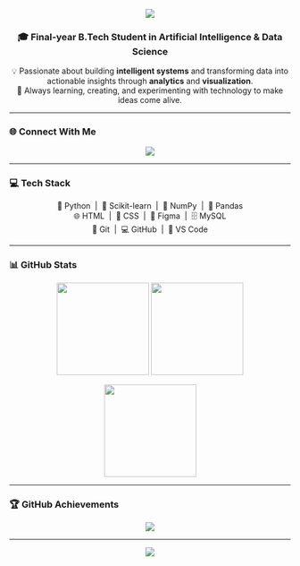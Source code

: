 <!-- 🌟 HEADER -->
<p align="center">
  <img src="https://capsule-render.vercel.app/api?type=waving&color=FFB6C1&height=150&section=header&text=Hey%20there!%20I'm%20Joann%20Jibin%20👋&fontSize=28&fontColor=fff&animation=fadeIn&fontAlignY=40" />
</p>

<h3 align="center">🎓 Final-year B.Tech Student in Artificial Intelligence & Data Science</h3>

<p align="center">
  💡 Passionate about building <strong>intelligent systems</strong> and transforming data into actionable insights through <strong>analytics</strong> and <strong>visualization</strong>.<br>
  🚀 Always learning, creating, and experimenting with technology to make ideas come alive.
</p>


---

### 🌐 Connect With Me
<p align="center">
  <a href="https://linkedin.com/in/joann-jibin" target="_blank">
    <img src="https://img.shields.io/badge/LinkedIn-0A66C2?style=for-the-badge&logo=linkedin&logoColor=white"/>
  </a>
</p>


---

### 💻 Tech Stack
<p align="center">
  🐍 Python &nbsp;|&nbsp; 🤖 Scikit-learn &nbsp;|&nbsp; 🔢 NumPy &nbsp;|&nbsp; 🧮 Pandas <br>
  🌐 HTML &nbsp;|&nbsp; 🎨 CSS &nbsp;|&nbsp; 🧠 Figma &nbsp;|&nbsp; 🗄️ MySQL <br>
  🧰 Git &nbsp;|&nbsp; 💻 GitHub &nbsp;|&nbsp; 🧾 VS Code
</p>


---

### 📊 GitHub Stats
<p align="center">
  <img 
    src="https://github-readme-stats.vercel.app/api?username=JoannJibin&show_icons=true&theme=default&count_private=true&hide_border=false&bg_color=ffffff&title_color=6A0DAD&text_color=000000&icon_color=4169E1" 
    height="165">
  <img 
    src="https://github-readme-streak-stats.herokuapp.com/?user=JoannJibin&theme=default&hide_border=false&background=ffffff&ring=6A0DAD&fire=FFD700&currStreakLabel=4169E1&sideNums=000000&sideLabels=000000" 
    height="165">
</p>

<p align="center">
  <img 
    src="https://github-readme-stats.vercel.app/api/top-langs/?username=JoannJibin&layout=compact&hide_border=false&bg_color=ffffff&title_color=6A0DAD&text_color=000000" 
    height="165">
</p>


---

### 🏆 GitHub Achievements
<p align="center">
  <img 
    src="https://github-profile-trophy.vercel.app/?username=JoannJibin&theme=flat&no-frame=false&row=1&margin-w=10&title=6A0DAD&text=000000&bg=ffffff">
</p>

---
<p align="center">
  <img src="https://capsule-render.vercel.app/api?type=waving&color=0:8A2BE2,100:FFD700&height=120&section=footer&text=⭐️%20Code.%20Create.%20Visualize.%20Repeat.%20⭐️&fontSize=28&fontColor=ffffff&animation=fadeIn&fontAlignY=80" />
</p>

